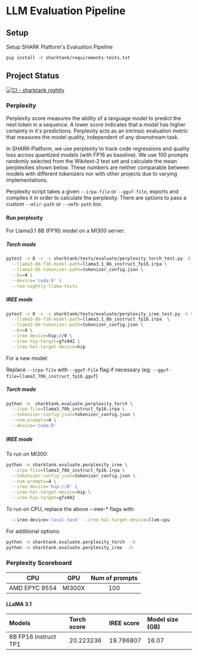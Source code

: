 # LLM Evaluation Pipeline

## Setup
Setup SHARK Platform's Evaluation Pipeline

```
pip install -r sharktank/requirements-tests.txt
```

## Project Status

[![CI - sharktank nightly](https://github.com/nod-ai/shark-ai/actions/workflows/ci-sharktank-nightly.yml/badge.svg?branch=main)](https://github.com/nod-ai/shark-ai/actions/workflows/ci-sharktank-nightly.yml)

### Perplexity

Perplexity score measures the ability of a language model to predict the next token in a sequence. A lower score indicates that a model has higher certainty in it's predictions. Perplexity acts as an intrinsic evaluation metric that measures the model quality, independent of any downstream task.

In SHARK-Platform, we use perplexity to track code regressions and quality loss across quantized models (with FP16 as baseline). We use 100 prompts randomly selected from the Wikitext-2 test set and calculate the mean perplexities shown below. These numbers are neither comparable between models with different tokenizers nor with other projects due to varying implementations.

Perplexity script takes a given `--irpa-file` or `--gguf-file`, exports and compiles it in order to calculate the perplexity. There are options to pass a custom `--mlir-path` or `--vmfb-path` too.

#### Run perplexity
For Llama3.1 8B (FP16) model on a MI300 server:
##### Torch mode
```bash
pytest -n 8 -v -s sharktank/tests/evaluate/perplexity_torch_test.py -k test_llama3_8B_f16 \
  --llama3-8b-f16-model-path=llama3.1_8b_instruct_fp16.irpa \
  --llama3-8b-tokenizer-path=tokenizer_config.json \
  --bs=4 \
  --device='cuda:0' \
  --run-nightly-llama-tests
```

##### IREE mode
```bash
pytest -n 8 -v -s sharktank/tests/evaluate/perplexity_iree_test.py -k test_llama3_8B_f16 \
  --llama3-8b-f16-model-path=llama3.1_8b_instruct_fp16.irpa  \
  --llama3-8b-tokenizer-path=tokenizer_config.json \
  --bs=4 \
  --iree-device=hip://0 \
  --iree-hip-target=gfx942 \
  --iree-hal-target-device=hip
```

For a new model:

Replace `--irpa-file` with `--gguf-file` flag if necessary (eg: `--gguf-file=llama3_70b_instruct_fp16.gguf`)

##### Torch mode
```bash
python -m  sharktank.evaluate.perplexity_torch \
  --irpa-file=llama3_70b_instruct_fp16.irpa \
  --tokenizer-config-json=tokenizer_config.json \
  --num-prompts=4 \
  --device='cuda:0'
```

##### IREE mode

To run on MI300:
```bash
python -m sharktank.evaluate.perplexity_iree \
  --irpa-file=llama3_70b_instruct_fp16.irpa \
  --tokenizer-config-json=tokenizer_config.json \
  --num-prompts=4 \
  --iree-device='hip://0' \
  --iree-hal-target-device=hip \
  --iree-hip-target=gfx942
```

To run on CPU, replace the above --iree-* flags with:
```bash
  --iree-device='local-task' --iree-hal-target-device=llvm-cpu
```

For additional options:
```bash
python -m sharktank.evaluate.perplexity_torch  -h
python -m sharktank.evaluate.perplexity_iree  -h
```

### Perplexity Scoreboard

| CPU            | GPU        | Num of prompts   |
|:-------------: |:----------:|:----------------:|
| AMD EPYC 9554  | MI300X     |      100         |

#### LLaMA 3.1

|Models                          |Torch score   |IREE score    | Model size (GB) |
|:-------------------------------|:-------------|:-------------|:----------------|
|8B FP16 Instruct TP1            |20.223236     |19.786807     |16.07            |
